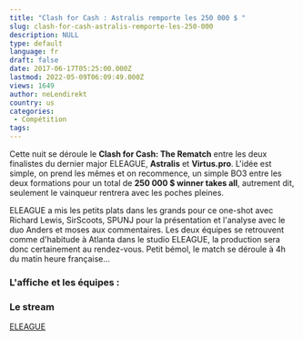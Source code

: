 ```yaml
---
title: "Clash for Cash : Astralis remporte les 250 000 $ "
slug: clash-for-cash-astralis-remporte-les-250-000
description: NULL
type: default
language: fr
draft: false
date: 2017-06-17T05:25:00.000Z
lastmod: 2022-05-09T06:09:49.000Z
views: 1649
author: neLendirekt
country: us
categories:
 - Compétition
tags:
---
```

Cette nuit se déroule le **Clash for Cash: The Rematch** entre les deux finalistes du dernier major ELEAGUE, **Astralis** et **Virtus.pro**. L'idée est simple, on prend les mêmes et on recommence, un simple BO3 entre les deux formations pour un total de **250 000 $ winner takes all**, autrement dit, seulement le vainqueur rentrera avec les poches pleines.

ELEAGUE a mis les petits plats dans les grands pour ce one-shot avec Richard Lewis, SirScoots, SPUNJ pour la présentation et l'analyse avec le duo Anders et moses aux commentaires. Les deux équipes se retrouvent comme d'habitude à Atlanta dans le studio ELEAGUE, la production sera donc certainement au rendez-vous. Petit bémol, le match se déroule à 4h du matin heure française...

### **L'affiche et les équipes :** 

### **Le stream**

[ELEAGUE](https://www.twitch.tv/eleaguetv)
